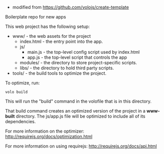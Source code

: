 * modified from https://github.com/volojs/create-template

Boilerplate repo for new apps

This web project has the following setup:

* www/ - the web assets for the project
    * index.html - the entry point into the app.
    * js/
        * main.js - the top-level config script used by index.html
        * app.js - the top-level script that controls the app
    * modules/ - the directory to store project-specific scripts.
    * libs/ - the directory to hold third party scripts.
* tools/ - the build tools to optimize the project.

To optimize, run:

    volo build

This will run the "build" command in the volofile that is in this directory.

That build command creates an optimized version of the project in a
**www-built** directory. The js/app.js file will be optimized to include
all of its dependencies.

For more information on the optimizer:
http://requirejs.org/docs/optimization.html

For more information on using requirejs:
http://requirejs.org/docs/api.html

